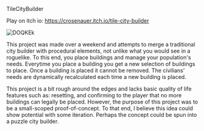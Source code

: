 TileCityBuilder

Play on itch io: https://crosenauer.itch.io/tile-city-builder

![DOQKEk](https://github.com/user-attachments/assets/aca224a9-12fe-459c-b664-b740ace399c3)

This project was made over a weekend and attempts to merge a traditional city builder with procedural elements, not unlike what you would see in a roguelike. To this end, you place buildings and manage your population's needs. Everytime you place a building you get a new selection of buildings to place. Once a building is placed it cannot be removed. The civilians' needs are dynamically recalculated each time a new building is placed.

This project is a bit rough around the edges and lacks basic quality of life features such as: resetting, and confirming to the player that no more buildings can legally be placed. However, the purpose of this project was to be a small-scoped proof-of-concept. To that end, I believe this idea could show potential with some iteration. Perhaps the concept could be spun into a puzzle city builder.
